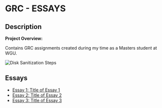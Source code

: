 # GRC - ESSAYS

## Description

**Project Overview:**

Contains GRC assignments created during my time as a Masters student at WGU.

![Disk Sanitization Steps](https://i.imgur.com/sAwBiS4.png)

## Essays

- [Essay 1: Title of Essay 1](./essay1.pdf)
- [Essay 2: Title of Essay 2](./essay2.pdf)
- [Essay 3: Title of Essay 3](https://github.com/SkerdH/GRC/blob/main/Risk%20Managment%20Plan.docx)
